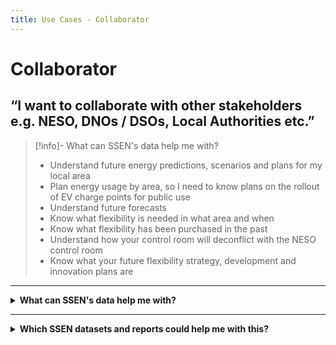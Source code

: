 ```yaml
---
title: Use Cases - Collaborator
---
```


# Collaborator 
## “I want to collaborate with other stakeholders e.g. NESO, DNOs / DSOs, Local Authorities etc.”

> [!info]- What can SSEN's data help me with?
>  * Understand future energy predictions, scenarios and plans for my local area
>  * Plan energy usage by area, so I need to know plans on the rollout of EV charge points for public use
>  * Understand future forecasts
>  * Know what flexibility is needed in what area and when
>  * Know what flexibility has been purchased in the past
>  * Understand how your control room will deconflict with the NESO control room
>  * Know what your future flexibility strategy, development and innovation plans are

---

<details>
  <summary> <b>What can SSEN's data help me with?</b></summary>
  
  | **System Network Operator** | **Local Authority** | **Aggregator** | **Commercial Business** |
  | :-----------------: | :-------------------: | :---------------------: | :---------------------: |
  |  Anish works for the NESO’s Control Room team that forward plans what energy flexibility will be necessary to balance the system. | Cllr. Walker is the Chairman of Shellworth County Council. He wants his Council to make a positive contribution to net zero. | David is the CEO of a flex aggregator company. He builds portfolios of flexible energy resources and trades them in energy markets. | Claire works for national home builder, ‘Harvey Homes’ as a Utilities Planner. She needs to understand the potential problems for connecting new homes to the grid well in advance. |


 | **Battery Storage Owner** | **Distribution Generation Customer** | **Large Energy User** |
  | :-----------------: | :-------------------: | :---------------------: |
  | John’s business is installing batteries of different sizes on both the distribution and transmission networks. | Carla is a solar farm owner and operator. She wants to expand her current solar farm and build an investment plan for new projects. | Keith operates a manufacturing plant that consumes large amounts of electricity which can vary significantly throughout the day. |
  
</details>

---

<details>
  <summary> <b>Which SSEN datasets and reports could help me with this?</b> </summary>
  
  | **Dataset** | **Description** |
  | :-------- | :------------ |
  | [Local Energy Net Zero Accelerator (LENZA)](https://ssen.lenza.advanced-infrastructure.co.uk/auth/login) | The Lenza geospatial planning software, providing data on network constraints and empowering planners to make better informed decisions about where to install new energy assets in their local areas.|
  | [Standard Licence Condition 31E (SLC31E)](https://data.ssen.co.uk/@ssen-distribution/slc31e-procurement-report) | Standard Licence Condition 31E (SLC31E) Procurement Report & Statement’s |
  | [Flexibility Market Price Statement](https://data.ssen.co.uk/@ssen-distribution/sepd-flexibility-market-price-statement-april-2023) | Provides the Exceeded Import Curtailment Price and Exceeded Export Curtailment Price using flexibility market data which has been determined in accordance with this Schedule 2D of the DCUSA. |
  | Network Locational Data | SSEN Distribution has reviewed provided access to shape file data containing geographical position and attribution of the electricity network covering the SEPD and SHEPD DNO areas. This data is provided through various tools to ensure the integrity and security of our network locational data. We have provided access to Electric Office Web Portal for Independent Connection Providers to view, query and print map-based GIS Data. We provide extracts and daily updates of our Network to LSBuD for safe dig purposes. And we have worked with UK Government and Scottish Government on providing data for the NUAR and VAULT. |
   | [Contract Award Notice (CAN)](https://data.ssen.co.uk/@ssen-distribution/can-reporting-contract-award-notice) | As found on “Find A Tender”. | 
   | [Flexible Power Map](https://www.flexiblepower.co.uk/locations/scottish-and-southern-electricity-networks/map-application-ssen) | The Flexible Power Map is one month ahead of each tender, further details on service requirements are published on the... |
   | [DSO Capabilities Roadmap](https://www.ssen.co.uk/globalassets/about-us/dso/publication--reports/dso-capabilities-roadmap-final-report.pdf) | The DSO Capabilities roadmap sets out how we will enhance our capabilities over time in order to deliver on our ambitions for DSO including how the control room of the future may operate. |
   | [DNOA Methodology and Future Outputs](https://www.ssen.co.uk/about-ssen/dso/whole-system/our-strategic-network-planning-process/) | Outlines our decisions on where to invest in network infrastructure or procure flexibility to meet future capacity needs in the longer term. |
   | [Flexibility Road Map](https://www.ssen.co.uk/globalassets/about-us/dso/consultation-library/our-flexibility-roadmap-v2.0.pdf) | Our Flexibility Road Map describes our flexibility approach and how this will evolve over time | 










</details>
